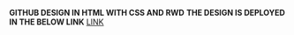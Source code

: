 **GITHUB DESIGN IN HTML WITH CSS AND RWD**
**THE DESIGN IS DEPLOYED IN THE BELOW LINK**
[LINK](https://65d8f47224fc2a4b3e409851--scintillating-faloodeh-ce4f51.netlify.app/)

